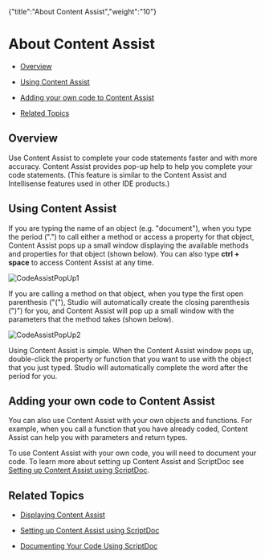 {"title":"About Content Assist","weight":"10"} 

# About Content Assist

*   [Overview](#Overview)
    
*   [Using Content Assist](#UsingContentAssist)
    
*   [Adding your own code to Content Assist](#AddingyourowncodetoContentAssist)
    
*   [Related Topics](#RelatedTopics)
    

## Overview

Use Content Assist to complete your code statements faster and with more accuracy. Content Assist provides pop-up help to help you complete your code statements. (This feature is similar to the Content Assist and Intellisense features used in other IDE products.)

## Using Content Assist

If you are typing the name of an object (e.g. "document"), when you type the period (".") to call either a method or access a property for that object, Content Assist pops up a small window displaying the available methods and properties for that object (shown below). You can also type **ctrl + space** to access Content Assist at any time.

![CodeAssistPopUp1](/Images/appc/download/attachments/30083297/CodeAssistPopUp1.png)

If you are calling a method on that object, when you type the first open parenthesis ("("), Studio will automatically create the closing parenthesis (")") for you, and Content Assist will pop up a small window with the parameters that the method takes (shown below).

![CodeAssistPopUp2](/Images/appc/download/attachments/30083297/CodeAssistPopUp2.png)

Using Content Assist is simple. When the Content Assist window pops up, double-click the property or function that you want to use with the object that you just typed. Studio will automatically complete the word after the period for you.

## Adding your own code to Content Assist

You can also use Content Assist with your own objects and functions. For example, when you call a function that you have already coded, Content Assist can help you with parameters and return types.

To use Content Assist with your own code, you will need to document your code. To learn more about setting up Content Assist and ScriptDoc see [Setting up Content Assist using ScriptDoc](/docs/appc/Axway_Appcelerator_Studio/Axway_Appcelerator_Studio_Guide/Web_Development/JavaScript_Development/Documenting_Code/Setting_up_Content_Assist_using_ScriptDoc/).

## Related Topics

*   [Displaying Content Assist](/docs/appc/Axway_Appcelerator_Studio/Axway_Appcelerator_Studio_Guide/Basic_Concepts/Content_Assist/Displaying_Content_Assist/)
    
*   [Setting up Content Assist using ScriptDoc](/docs/appc/Axway_Appcelerator_Studio/Axway_Appcelerator_Studio_Guide/Web_Development/JavaScript_Development/Documenting_Code/Setting_up_Content_Assist_using_ScriptDoc/)
    
*   [Documenting Your Code Using ScriptDoc](/docs/appc/Axway_Appcelerator_Studio/Axway_Appcelerator_Studio_Guide/Web_Development/JavaScript_Development/Documenting_Code/Documenting_Your_Code_Using_ScriptDoc/)